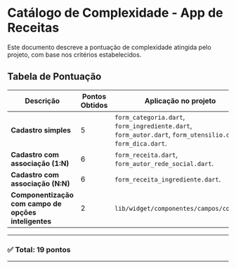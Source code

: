 # Catálogo de Complexidade - App de Receitas

Este documento descreve a pontuação de complexidade atingida pelo projeto, com base nos critérios estabelecidos.

## Tabela de Pontuação

| Descrição | Pontos Obtidos | Aplicação no projeto |
|-----------|----------------|----------------------|
| **Cadastro simples** | 5 | `form_categoria.dart`, `form_ingrediente.dart`, `form_autor.dart`, `form_utensilio.dart`, `form_dica.dart`. |
| **Cadastro com associação (1:N)** | 6 | `form_receita.dart`, `form_autor_rede_social.dart`. |
| **Cadastro com associação (N:N)** | 6 | `form_receita_ingrediente.dart`. |
| **Componentização com campo de opções inteligentes** | 2 | `lib/widget/componentes/campos/comum/`. |

---

### ✅ Total: **19 pontos**

---

